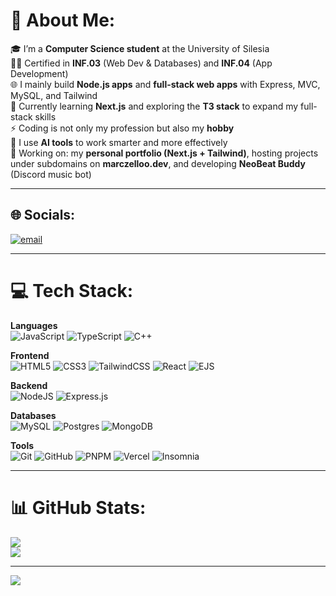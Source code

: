# 💫 About Me:
🎓 I’m a **Computer Science student** at the University of Silesia  
🧑‍💻 Certified in **INF.03** (Web Dev & Databases) and **INF.04** (App Development)  
🌐 I mainly build **Node.js apps** and **full-stack web apps** with Express, MVC, MySQL, and Tailwind  
🚀 Currently learning **Next.js** and exploring the **T3 stack** to expand my full-stack skills  
⚡ Coding is not only my profession but also my **hobby**  
🤖 I use **AI tools** to work smarter and more effectively  
🔭 Working on: my **personal portfolio (Next.js + Tailwind)**, hosting projects under subdomains on **marczelloo.dev**, and developing **NeoBeat Buddy** (Discord music bot)  

---

## 🌐 Socials:
[![email](https://img.shields.io/badge/Email-D14836?logo=gmail&logoColor=white)](mailto:moskwamarcel@gmail.com)  

---

# 💻 Tech Stack:

**Languages**  
![JavaScript](https://img.shields.io/badge/javascript-%23323330.svg?style=flat&logo=javascript&logoColor=%23F7DF1E) 
![TypeScript](https://img.shields.io/badge/typescript-%23007ACC.svg?style=flat&logo=typescript&logoColor=white) 
![C++](https://img.shields.io/badge/c++-%2300599C.svg?style=flat&logo=c%2B%2B&logoColor=white)  

**Frontend**  
![HTML5](https://img.shields.io/badge/html5-%23E34F26.svg?style=flat&logo=html5&logoColor=white) 
![CSS3](https://img.shields.io/badge/css3-%231572B6.svg?style=flat&logo=css3&logoColor=white) 
![TailwindCSS](https://img.shields.io/badge/tailwindcss-%2338B2AC.svg?style=flat&logo=tailwind-css&logoColor=white) 
![React](https://img.shields.io/badge/react-%2320232a.svg?style=flat&logo=react&logoColor=%2361DAFB) 
![EJS](https://img.shields.io/badge/ejs-%23B4CA65.svg?style=flat&logo=ejs&logoColor=black)  

**Backend**  
![NodeJS](https://img.shields.io/badge/node.js-6DA55F?style=flat&logo=node.js&logoColor=white) 
![Express.js](https://img.shields.io/badge/express.js-%23404d59.svg?style=flat&logo=express&logoColor=%2361DAFB)  

**Databases**  
![MySQL](https://img.shields.io/badge/mysql-4479A1.svg?style=flat&logo=mysql&logoColor=white) 
![Postgres](https://img.shields.io/badge/postgres-%23316192.svg?style=flat&logo=postgresql&logoColor=white) 
![MongoDB](https://img.shields.io/badge/mongodb-%234ea94b.svg?style=flat&logo=mongodb&logoColor=white)  

**Tools**  
![Git](https://img.shields.io/badge/git-%23F05033.svg?style=flat&logo=git&logoColor=white) 
![GitHub](https://img.shields.io/badge/github-%23121011.svg?style=flat&logo=github&logoColor=white) 
![PNPM](https://img.shields.io/badge/pnpm-%234a4a4a.svg?style=flat&logo=pnpm&logoColor=f69220) 
![Vercel](https://img.shields.io/badge/vercel-%23000000.svg?style=flat&logo=vercel&logoColor=white) 
![Insomnia](https://img.shields.io/badge/Insomnia-black?style=flat&logo=insomnia&logoColor=5849BE)  


---

# 📊 GitHub Stats:
![](https://nirzak-streak-stats.vercel.app/?user=Marczelloo&theme=dark&hide_border=false)<br/>
![](https://github-readme-stats.vercel.app/api/top-langs/?username=Marczelloo&theme=dark&hide_border=false&include_all_commits=true&count_private=true&layout=compact)

---

[![](https://visitcount.itsvg.in/api?id=Marczelloo&icon=0&color=0)](https://visitcount.itsvg.in)

<!-- Proudly created with GPRM ( https://gprm.itsvg.in ) -->
